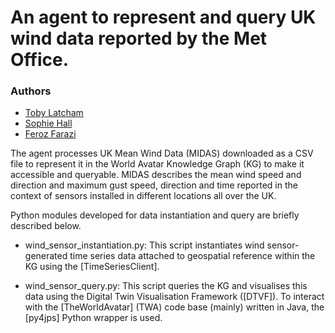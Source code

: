 # An agent to represent and query UK wind data reported by the Met Office.
### Authors
* [Toby Latcham](tjl47@cam.ac.uk)
* [Sophie Hall](sh2000@cam.ac.uk)
* [Feroz Farazi](msff2@cam.ac.uk)

The agent processes UK Mean Wind Data (MIDAS) downloaded as a CSV file to represent it in the World Avatar Knowledge Graph (KG) to make it accessible and queryable. MIDAS describes the mean wind speed and direction and maximum gust speed, direction and time reported in the context of sensors installed in different locations all over the UK.

Python modules developed for data instantiation and query are briefly described below.

* wind_sensor_instantiation.py: This script instantiates wind sensor-generated time series data attached to geospatial reference within the KG using the [TimeSeriesClient].

* wind_sensor_query.py: This script queries the KG and visualises this data using the Digital Twin Visualisation Framework ([DTVF]). To interact with the [TheWorldAvatar] (TWA) code base (mainly) written in Java, the [py4jps] Python wrapper is used.
